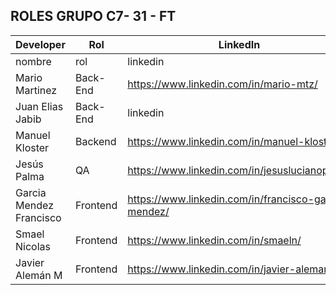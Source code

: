 ## ROLES GRUPO C7- 31 - FT

| Developer               | Rol      | LinkedIn                                             | GitHub - Figma                      |
| ----------------------- | -------- | ---------------------------------------------------- | ----------------------------------- |
| nombre                  | rol      | linkedin                                             | github                              |
| Mario Martinez          | Back-End | https://www.linkedin.com/in/mario-mtz/               | https://github.com/soymariomtz      |
| Juan Elias Jabib        | Back-End | linkedin                                             | https://github.com/JuanEliasJabib02 |
| Manuel Kloster          | Backend  | https://www.linkedin.com/in/manuel-kloster           | https://github.com/Nekrocow/        |
| Jesús Palma             | QA       | https://www.linkedin.com/in/jesuslucianopalma        | https://github.com/JesusLPalma      |
| Garcia Mendez Francisco | Frontend | https://www.linkedin.com/in/francisco-garcia-mendez/ | https://github.com/frangmen         |
| Smael Nicolas           | Frontend | https://www.linkedin.com/in/smaeln/                  | https://github.com/SmaelNicolas     |
| Javier Alemán M         | Frontend | https://www.linkedin.com/in/javier-aleman/           | https://github.com/gitjaleman       |
